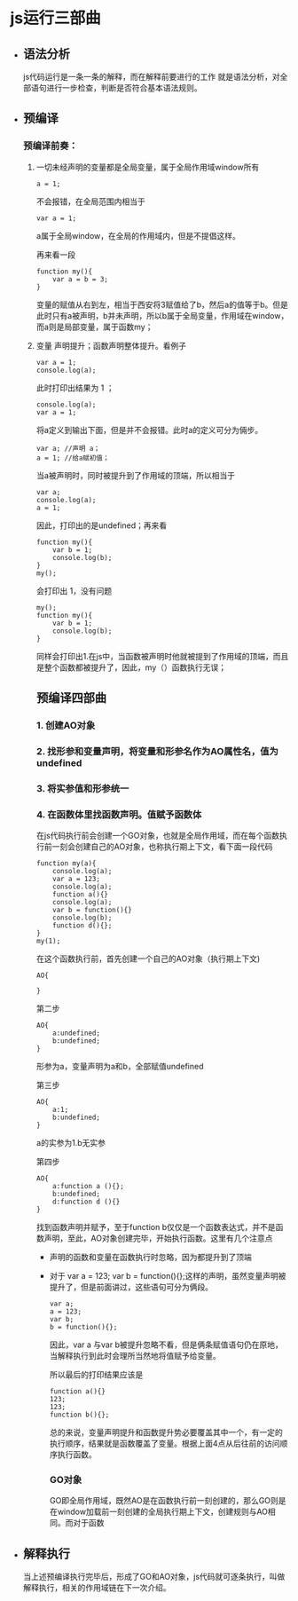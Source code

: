 # js运行三部曲  

- ##  语法分析

  js代码运行是一条一条的解释，而在解释前要进行的工作     就是语法分析，对全部语句进行一步检查，判断是否符合基本语法规则。

- ##  预编译

  ### 预编译前奏：  

  1. 一切未经声明的变量都是全局变量，属于全局作用域window所有

     ```
     a = 1;
     ```

     不会报错，在全局范围内相当于

     ```
     var a = 1;
     ```

     a属于全局window，在全局的作用域内，但是不提倡这样。

     再来看一段

     ````
     function my(){
         var a = b = 3;
     }
     ````

     变量的赋值从右到左，相当于西安将3赋值给了b，然后a的值等于b。但是此时只有a被声明，b并未声明，所以b属于全局变量，作用域在window，而a则是局部变量，属于函数my；

  2. 变量  声明提升；函数声明整体提升。看例子

     ```
     var a = 1;
     console.log(a);
     ```

     此时打印出结果为 1 ；

     ```
     console.log(a);
     var a = 1;
     ```

     将a定义到输出下面，但是并不会报错。此时a的定义可分为倆步。

     ```
     var a; //声明 a；
     a = 1; //给a赋初值；
     ```

     当a被声明时，同时被提升到了作用域的顶端，所以相当于

     ```
     var a;
     console.log(a);
     a = 1;
     ```

     因此，打印出的是undefined；再来看

     ```
     function my(){
         var b = 1;
         console.log(b);
     }
     my();
     ```

     会打印出 1，没有问题

     ```
     my();
     function my(){
         var b = 1;
         console.log(b);
     }
     ```

     同样会打印出1.在js中，当函数被声明时他就被提到了作用域的顶端，而且是整个函数都被提升了，因此，my（）函数执行无误；

     ##  预编译四部曲

     ### 1. 创建AO对象

     ### 2. 找形参和变量声明，将变量和形参名作为AO属性名，值为undefined

     ### 3. 将实参值和形参统一

     ### 4. 在函数体里找函数声明。值赋予函数体

     在js代码执行前会创建一个GO对象，也就是全局作用域，而在每个函数执行前一刻会创建自己的AO对象，也称执行期上下文，看下面一段代码

     ```
     function my(a){
         console.log(a);
         var a = 123;
         console.log(a);
         function a(){}
         console.log(a);
         var b = function(){}
         console.log(b);
         function d(){};
     }
     my(1);
     ```

     在这个函数执行前，首先创建一个自己的AO对象（执行期上下文)

     ```
     AO{
         
     }
     ```

     第二步

     ```
     AO{
         a:undefined;
         b:undefined;
     }
     ```

     形参为a，变量声明为a和b，全部赋值undefined

     第三步

     ```
     AO{
         a:1;
         b:undefined;
     }
     ```

     a的实参为1.b无实参

     第四步

     ```
     AO{
         a:function a (){};
         b:undefined;
         d:function d (){}
     }
     ```

     找到函数声明并赋予，至于function b仅仅是一个函数表达式，并不是函数声明，至此，AO对象创建完毕，开始执行函数。这里有几个注意点

     * 声明的函数和变量在函数执行时忽略，因为都提升到了顶端

     * 对于 var  a = 123; var b = function(){};这样的声明，虽然变量声明被提升了，但是前面讲过，这些语句可分为俩段。

       ```
       var a;
       a = 123;
       var b;
       b = function(){};
       ```

       因此，var a 与var b被提升忽略不看，但是俩条赋值语句仍在原地，当解释执行到此时会理所当然地将值赋予给变量。

       所以最后的打印结果应该是

       ```
       function a(){}
       123;
       123;
       function b(){};
       ```

       总的来说，变量声明提升和函数提升势必要覆盖其中一个，有一定的执行顺序，结果就是函数覆盖了变量。根据上面4点从后往前的访问顺序执行函数。

       ###  GO对象

       GO即全局作用域，既然AO是在函数执行前一刻创建的，那么GO则是在window加载前一刻创建的全局执行期上下文，创建规则与AO相同。而对于函数

- ##  解释执行

  当上述预编译执行完毕后，形成了GO和AO对象，js代码就可逐条执行，叫做解释执行，相关的作用域链在下一次介绍。

  

  

  